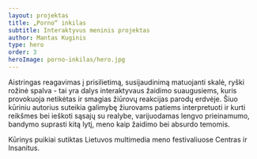 ```yaml
---
layout: projektas
title: „Porno“ inkilas
subtitle: Interaktyvus meninis projektas
author: Mantas Kuginis
type: hero
order: 3
heroImage: porno-inkilas/hero.jpg
---
```

Aistringas reagavimas į prisilietimą, susijaudinimą matuojanti skalė, ryški
rožinė spalva - tai yra dalys interaktyvaus žaidimo suaugusiems, kuris
provokuoja netikėtas ir smagias žiūrovų reakcijas parodų erdvėje. Šiuo kūriniu
autorius suteikia galimybę žiurovams patiems interpretuoti ir kurti reikšmes
bei ieškoti sąsajų su realybe, varijuodamas lengvo prieinamumo, bandymo
suprasti kitą lytį, meno kaip žaidimo bei absurdo temomis.

Kūrinys puikiai sutiktas Lietuvos multimedia meno festivaliuose Centras ir
Insanitus.
